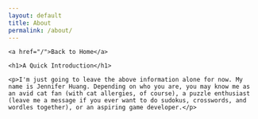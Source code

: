 ```yaml
---
layout: default
title: About
permalink: /about/
---
```


<div class="hero">

    <a href="/">Back to Home</a>

    <h1>A Quick Introduction</h1>

    <p>I'm just going to leave the above information alone for now. My name is Jennifer Huang. Depending on who you are, you may know me as an avid cat fan (with cat allergies, of course), a puzzle enthusiast (leave me a message if you ever want to do sudokus, crosswords, and wordles together), or an aspiring game developer.</p>

</div>